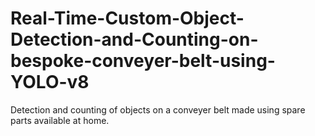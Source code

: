 # Real-Time-Custom-Object-Detection-and-Counting-on-bespoke-conveyer-belt-using-YOLO-v8
Detection and counting of objects on a conveyer belt made using spare parts available at home.
